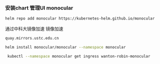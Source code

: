 ### 安装chart 管理UI monocular


```bash
helm repo add monocular https://kubernetes-helm.github.io/monocular
```

通过中科大镜像加速 镜像加速
```bash
quay.mirrors.ustc.edu.cn
```

 
 ```bash
helm install monocular/monocular --namespace monocular
```

```bash
 kubectl --namespace monocular get ingress wanton-robin-monocular
```